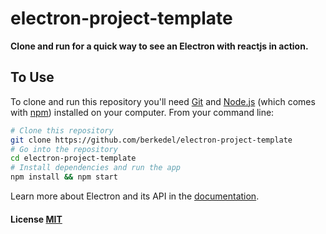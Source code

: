 # electron-project-template

**Clone and run for a quick way to see an Electron with reactjs in action.**

## To Use

To clone and run this repository you'll need [Git](https://git-scm.com) and [Node.js](https://nodejs.org/en/download/) (which comes with [npm](http://npmjs.com)) installed on your computer. From your command line:

```bash
# Clone this repository
git clone https://github.com/berkedel/electron-project-template
# Go into the repository
cd electron-project-template
# Install dependencies and run the app
npm install && npm start
```

Learn more about Electron and its API in the [documentation](http://electron.atom.io/docs/latest).

#### License [MIT](LICENSE.md)
